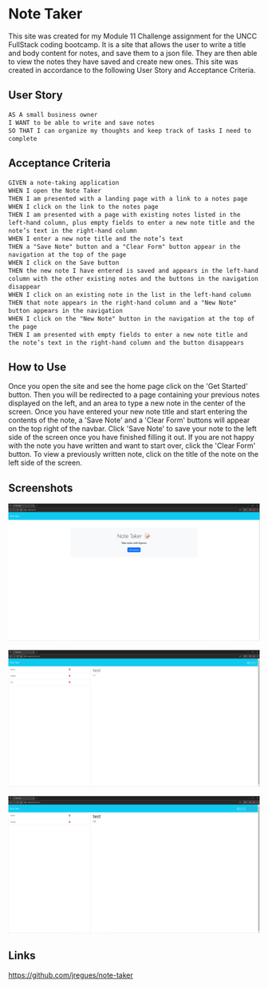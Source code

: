 # Note Taker

This site was created for my Module 11 Challenge assignment for the UNCC FullStack coding bootcamp. It is a site that allows the user to write a title and body content for notes, and save them to a json file. They are then able to view the notes they have saved and create new ones. This site was created in accordance to the following User Story and Acceptance Criteria.

## User Story

```
AS A small business owner
I WANT to be able to write and save notes
SO THAT I can organize my thoughts and keep track of tasks I need to complete
```

## Acceptance Criteria

```
GIVEN a note-taking application
WHEN I open the Note Taker
THEN I am presented with a landing page with a link to a notes page
WHEN I click on the link to the notes page
THEN I am presented with a page with existing notes listed in the left-hand column, plus empty fields to enter a new note title and the note’s text in the right-hand column
WHEN I enter a new note title and the note’s text
THEN a "Save Note" button and a "Clear Form" button appear in the navigation at the top of the page
WHEN I click on the Save button
THEN the new note I have entered is saved and appears in the left-hand column with the other existing notes and the buttons in the navigation disappear
WHEN I click on an existing note in the list in the left-hand column
THEN that note appears in the right-hand column and a "New Note" button appears in the navigation
WHEN I click on the "New Note" button in the navigation at the top of the page
THEN I am presented with empty fields to enter a new note title and the note’s text in the right-hand column and the button disappears
```

## How to Use

Once you open the site and see the home page click on the 'Get Started' button. Then you will be redirected to a page containing your previous notes displayed on the left, and an area to type a new note in the center of the screen. Once you have entered your new note title and start entering the contents of the note, a 'Save Note' and a 'Clear Form' buttons will appear on the top right of the navbar. Click 'Save Note' to save your note to the left side of the screen once you have finished filling it out. If you are not happy with the note you have written and want to start over, click the 'Clear Form' button. To view a previously written note, click on the title of the note on the left side of the screen.

## Screenshots

![a screenshot of the home page](note-taker-home.png)

![a screenshot of a test note](Note-taker-test2.png)

![a screenshot of a test note](Note-Taker-test.png)

## Links

https://github.com/jregues/note-taker
